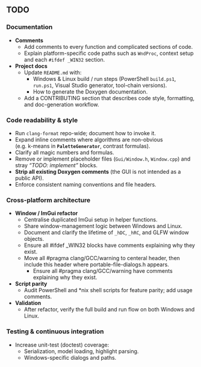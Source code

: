 ## TODO

### Documentation
- **Comments**
  - Add comments to every function and complicated sections of code. 
  - Explain platform-specific code paths such as `WndProc`, context setup and each `#ifdef _WIN32` section.
- **Project docs**
  - Update `README.md` with:
    - Windows & Linux build / run steps (PowerShell `build.ps1`, `run.ps1`, Visual Studio generator, tool-chain versions).
    - How to generate the Doxygen documentation.
  - Add a CONTRIBUTING section that describes code style, formatting, and doc-generation workflow.

### Code readability & style
- Run `clang-format` repo-wide; document how to invoke it.
- Expand inline comments where algorithms are non-obvious  
  (e.g. k-means in **`PaletteGenerator`**, contrast formulas).
- Clarify all magic numbers and formulas.
- Remove or implement placeholder files (`Gui/Window.h`, `Window.cpp`) and stray *“TODO: implement”* blocks.
- **Strip all existing Doxygen comments** (the GUI is not intended as a public API).
- Enforce consistent naming conventions and file headers.

### Cross-platform architecture
- **Window / ImGui refactor**
  - Centralise duplicated ImGui setup in helper functions.
  - Share window-management logic between Windows and Linux.
  - Document and clarify the lifetime of `_hDC`, `_hRC`, and GLFW window objects.
  - Ensure all #ifdef _WIN32 blocks have comments explaining why they exist.
  - Move all #pragma clang/GCC/warning to centeral header, then include this header where portable-file-dialogs.h appears.
    - Ensure all #pragma clang/GCC/warning have comments explaining why they exist.
- **Script parity**
  - Audit PowerShell and *nix shell scripts for feature parity; add usage comments.
- **Validation**
  - After refactor, verify the full build and run flow on both Windows and Linux.

### Testing & continuous integration
- Increase unit-test (doctest) coverage:
  - Serialization, model loading, highlight parsing.
  - Windows-specific dialogs and paths.
